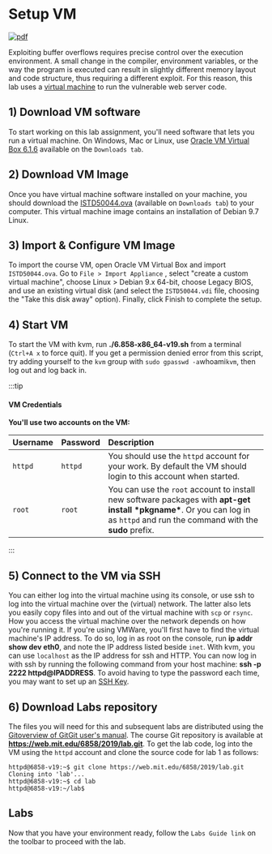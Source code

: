 # Setup VM

[![pdf](/labs/pdf.svg)](/labs/setup_vm/setup_vm.pdf)

Exploiting buffer overflows requires precise control over the execution environment. A small change in the compiler, environment variables, or the way the program is executed can result in slightly different memory layout and code structure, thus requiring a different exploit. For this reason, this lab uses a [virtual machine](https://en.wikipedia.org/wiki/Virtual_machine) to run the vulnerable web server code.

## 1) Download VM software

To start working on this lab assignment, you'll need software that lets you run a virtual machine. On Windows, Mac or Linux, use [Oracle VM Virtual Box 6.1.6](https://www.virtualbox.org/wiki/Downloads) available on the `Downloads tab`.

## 2) Download VM Image

Once you have virtual machine software installed on your machine, you should download the [ISTD50044.ova](https://drive.google.com/file/d/1iKXW7YgwMLvZITnJCX8oYDrKlgtouarQ/view?usp=sharing) (available on `Downloads tab`) to your computer. This virtual machine image contains an installation of Debian 9.7 Linux.

## 3) Import & Configure VM Image

To import the course VM, open Oracle VM Virtual Box and import `ISTD50044.ova`. Go to `File > Import Appliance` , select "create a custom virtual machine", choose Linux > Debian 9.x 64-bit, choose Legacy BIOS, and use an existing virtual disk (and select the `ISTD50044.vdi` file, choosing the "Take this disk away" option). Finally, click Finish to complete the setup.

## 4) Start VM

To start the VM with kvm, run **./6.858-x86_64-v19.sh** from a terminal (`Ctrl+A x` to force quit). If you get a permission denied error from this script, try adding yourself to the `kvm` group with `sudo gpasswd -a`whoami`kvm`, then log out and log back in.

:::tip

#### VM Credentials

**You'll use two accounts on the VM:**

| Username | Password | Description                                                                                                                                                                      |
| :------- | :------- | :------------------------------------------------------------------------------------------------------------------------------------------------------------------------------- |
| `httpd`  | `httpd`  | You should use the `httpd` account for your work. By default the VM should login to this account when started.                                                                   |
| `root`   | `root`   | You can use the `root` account to install new software packages with **apt-get install \*pkgname\***. Or you can log in as `httpd` and run the command with the **sudo** prefix. |

:::

## 5) Connect to the VM via SSH

You can either log into the virtual machine using its console, or use ssh to log into the virtual machine over the (virtual) network. The latter also lets you easily copy files into and out of the virtual machine with `scp` or `rsync`. How you access the virtual machine over the network depends on how you're running it. If you're using VMWare, you'll first have to find the virtual machine's IP address. To do so, log in as root on the console, run **ip addr show dev eth0**, and note the IP address listed beside `inet`. With kvm, you can use `localhost` as the IP address for ssh and HTTP. You can now log in with ssh by running the following command from your host machine: **ssh -p 2222 httpd@IPADDRESS**. To avoid having to type the password each time, you may want to set up an [SSH Key](https://www.booleanworld.com/set-ssh-keys-linux-unix-server/).

## 6) Download Labs repository

The files you will need for this and subsequent labs are distributed using the [Git](http://git-scm.com/)[overview of Git](https://hacker-tools.github.io/version-control/)[Git user's manual](http://www.kernel.org/pub/software/scm/git/docs/user-manual.html). The course Git repository is available at **https://web.mit.edu/6858/2019/lab.git**. To get the lab code, log into the VM using the `httpd` account and clone the source code for lab 1 as follows:

```
httpd@6858-v19:~$ git clone https://web.mit.edu/6858/2019/lab.git
Cloning into 'lab'...
httpd@6858-v19:~$ cd lab
httpd@6858-v19:~/lab$
```

## Labs

Now that you have your environment ready, follow the `Labs Guide link` on the toolbar to proceed with the lab.
